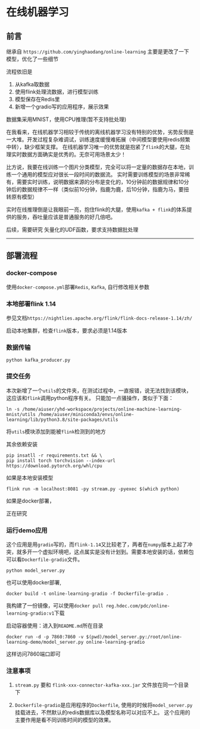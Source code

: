 # 在线机器学习

## 前言
继承自 `https://github.com/yinghaodang/online-learning`
主要是更改了一下模型，优化了一些细节

流程依旧是
1. 从kafka取数据
2. 使用flink处理流数据，进行模型训练
3. 模型保存在Redis里
4. 新增一个gradio写的应用程序，展示效果

数据集采用MNIST，使用CPU推理(暂不支持批处理)

在我看来，在线机器学习相较于传统的离线机器学习没有特别的优势，劣势反倒是一大堆。开发过程复杂难调试，训练速度缓慢难拓展（中间模型要使用redis频繁中转），缺少框架支撑。
在线机器学习唯一的优势就是抱紧了`flink`的大腿，在处理实时数据方面确实是优秀的。无奈可用场景太少！

比方说，我要在线训练一个图片分类模型，完全可以将一定量的数据存在本地，训练一个通用的模型应对很长一段时间的数据流。
实时需要训练模型的场景非常稀有，需要实时训练，说明数据来源的分布是变化的，10分钟前的数据规律和10分钟后的数据规律不一样（类似前10分钟，指鹿为鹿，后10分钟，指鹿为马，要扭转原有模型）

实时在线推理倒是让我眼前一亮，抱住flink的大腿，使用`kafka + flink`的体系提供的服务，吞吐量应该是普通服务的好几倍吧。

后续，需要研究 矢量化的UDF函数，要求支持数据批处理

----------
## 部署流程

### docker-compose

使用`docker-compose.yml`部署`Redis`, `Kafka`, 自行修改相关参数

### 本地部署flink 1.14

参见文档`https://nightlies.apache.org/flink/flink-docs-release-1.14/zh/`

启动本地集群，检查`flink`版本，要求必须是1.14版本

### 数据传输

`python kafka_producer.py`

### 提交任务

本次新增了一个`utils`的文件夹，在测试过程中，一直报错，说无法找到该模块，这应该和`flink`调用python程序有关。
只能加一点骚操作，类似于下面：
```
ln -s /home/aiuser/yhd-workspace/projects/online-machine-learning-mnist/utils /home/aiuser/miniconda3/envs/online-learning/lib/python3.8/site-packages/utils
```
将`utils`模块添加到能被`flink`检测到的地方

其余依赖安装

```
pip insatll -r requirements.txt && \
pip install torch torchvision --index-url https://download.pytorch.org/whl/cpu
```

如果是本地安装模型
```
flink run -m localhost:8081 -py stream.py -pyexec $(which python)
```

如果是docker部署，
    
正在研究

### 运行demo应用

这个应用是用`gradio`写的，而`flink-1.14`又比较老了，两者在`numpy`版本上起了冲突，就多开一个虚拟环境吧，这点属实是没有计划到。需要本地安装的话，依赖包可以看`Dockerfile-gradio`文件。
```
python model_server.py
```

也可以使用docker部署, 

```
docker build -t online-learning-gradio -f Dockerfile-gradio .
```

我构建了一份镜像，可以使用`docker pull reg.hdec.com/pdc/online-learning-gradio:v1`下载

启动容器使用：进入到`README.md`所在目录
```
docker run -d -p 7860:7860 -v $(pwd)/model_server.py:/root/online-learning-demo/model_server.py online-learning-gradio
```
这样访问7860端口即可

### 注意事项

1. `stream.py` 要和 `flink-xxx-connector-kafka-xxx.jar` 文件放在同一个目录下

2. `Dockerfile-gradio`是应用程序的`Dockerfile`, 使用的时候将`model_server.py`挂载进去，不然默认的redis数据库以及模型名称可以对应不上。
这个应用的主要作用是看不同训练时间的模型的效果。